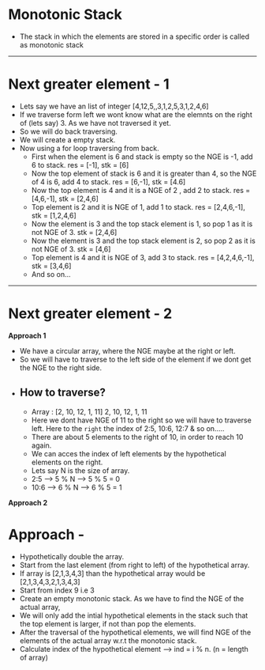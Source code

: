 # Monotonic Stack
- The stack in which the elements are stored in a specific order is called as monotonic stack

---

# Next greater element - 1

- Lets say we have an list of integer [4,12,5,,3,1,2,5,3,1,2,4,6]
- If we traverse form left we wont know what are the elemnts on the right of (lets say) 3. As we have not traversed it yet.
- So we will do back traversing.
- We will create a empty stack.
- Now  using a for loop traversing from back.
    - First when the element is 6 and stack is empty so the NGE is -1, add 6 to stack. res = [-1], stk = [6]
    - Now the top element of stack is 6 and it is greater than 4, so the NGE of 4 is 6, add 4 to stack. res = [6,-1], stk = [4.6]
    - Now the top element is 4 and it is a NGE of 2 , add 2 to stack.  res = [4,6,-1], stk = [2,4,6]
    - Top element is 2 and it is NGE of 1, add 1 to stack. res = [2,4,6,-1], stk = [1,2,4,6]
    - Now the element is 3 and the top stack element is 1, so pop 1 as it is not NGE of 3.  stk = [2,4,6]
    - Now the element is 3 and the top stack element is 2, so pop 2 as it is not NGE of 3.  stk = [4,6]
    - Top element is 4 and it is NGE of 3, add 3 to stack. res = [4,2,4,6,-1], stk = [3,4,6]
    - And so on...

---


# Next greater element - 2

**Approach 1**
- We have a circular array, where the NGE maybe at the right or left.
- So we will have to traverse to the left side of the element if we dont get the NGE to the right side.
- ## How to traverse?
  - Array : [2, 10, 12, 1, 11] 2, 10, 12, 1, 11
  - Here we dont have NGE of 11 to the right so we will have to traverse left. Here to the `right` the index of 2:5, 10:6, 12:7 & so on.....
  - There are about 5 elements to the right of 10, in order to reach 10 again. 
  - We can acces the index of left elements by the hypothetical elements on the right.
  - Lets say N is the size of array.
  - 2:5 --> 5 % N --> 5 % 5 = 0
  - 10:6 --> 6 % N  --> 6 % 5 = 1
 
 **Approach 2**
 # Approach -
  - Hypothetically double the array.
  - Start from the last element (from right to left) of the hypothetical array.
  - If array is [2,1,3,4,3] than the hypothetical array would be [2,1,3,4,3,2,1,3,4,3]
  - Start from index 9 i.e 3
  - Create an empty monotonic stack. As we have to find the NGE of the actual array, 
  - We will only add the intial hypothetical elements in the stack such that the top element is larger, if not than pop the elements.
  - After the traversal of the hypothetical elements, we will find NGE of the elements of the actual array w.r.t the monotonic stack.
  - Calculate index of the hypothetical element --> ind = i % n. (n = length of array) 